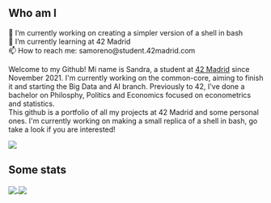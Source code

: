 <body>
  <h2>Who am I</h2>
  <div>
    <p>🔭 I’m currently working on creating a simpler version of a shell in bash<br/>
       🌱 I’m currently learning at 42 Madrid<br/>
       📫 How to reach me: samoreno@student.42madrid.com
    </p>
    <p text_align="justify">
      Welcome to my Github! Mi name is Sandra, a student at <a href="https://www.42madrid.com"/>42 Madrid</a> since November 2021. I'm currently working on the common-core, aiming to finish it and starting the Big Data and AI branch. Previously to 42, I've done a bachelor on Philosphy, Politics and Economics focused on econometrics and statistics.<br/>
      This github is a portfolio of all my projects at 42 Madrid and some personal ones. I'm currently working on making a small replica of a shell in bash, go take a look if you are interested!
    </p>
    <a href="https://github.com/JaeSeoKim/badge42" target="_blank">
      <img align="center" src="https://badge42.herokuapp.com/api/stats/samoreno"/>
    </a>
  </div>
  <h2>Some stats</h2>
  <div>
    <a href="https://github.com/anuraghazra/github-readme-stats" target="_blank">
       <img align="center" src="https://github-readme-stats.vercel.app/api?username=sanmorpa&theme=vue&hide_border=true&show_icons=true&custom_title=My%20Stats"/>
      <img align="center" src="https://github-readme-stats.vercel.app/api/top-langs/?username=sanmorpa&theme=vue&hide_border=true"/>
    </a>
  </div>
</body>
